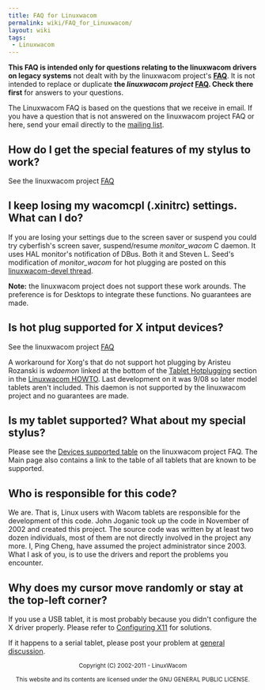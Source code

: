 ```yaml
---
title: FAQ for Linuxwacom
permalink: wiki/FAQ_for_Linuxwacom/
layout: wiki
tags:
 - Linuxwacom
---
```


**This FAQ is intended only for questions relating to the linuxwacom
drivers on legacy systems** not dealt with by the linuxwacom project's
**[FAQ](/wiki/FAQ "wikilink")**. It is not intended to replace or duplicate
**the *linuxwacom project* [FAQ](/wiki/FAQ "wikilink"). Check there first**
for answers to your questions.

The Linuxwacom FAQ is based on the questions that we receive in email.
If you have a question that is not answered on the linuxwacom project
FAQ or here, send your email directly to the [mailing
list](/wiki/Main_Page#Mailing_lists "wikilink").

How do I get the special features of my stylus to work?
-------------------------------------------------------

See the linuxwacom project
[FAQ](/wiki/FAQ#How_do_I_get_the_special_features_of_my_stylus_to_work? "wikilink")

I keep losing my wacomcpl (.xinitrc) settings. What can I do?
-------------------------------------------------------------

If you are losing your settings due to the screen saver or suspend you
could try cyberfish's screen saver, suspend/resume *monitor\_wacom* C
daemon. It uses HAL monitor's notification of DBus. Both it and Steven
L. Seed's modification of *monitor\_wacom* for hot plugging are posted
on this [linuxwacom-devel
thread](https://sourceforge.net/mailarchive/forum.php?thread_name=20110127060441.GA7826%40barra.i.followtheflow.org&forum_name=linuxwacom-devel).

**Note:** the linuxwacom project does not support these work arounds.
The preference is for Desktops to integrate these functions. No
guarantees are made.

Is hot plug supported for X intput devices?
-------------------------------------------

See the linuxwacom project
[FAQ](/wiki/FAQ#Is_hot_plugging_supported_for_my_USB_tablet? "wikilink")

A workaround for Xorg's that do not support hot plugging by Aristeu
Rozanski is *wdaemon* linked at the bottom of the [Tablet
Hotplugging](/wiki/Linuxwacom_HOWTO#Hotplugging_the_device "wikilink") section
in the [Linuxwacom HOWTO](/wiki/Linuxwacom_HOWTO "wikilink"). Last development
on it was 9/08 so later model tablets aren't included. This daemon is
not supported by the linuxwacom project and no guarantees are made.

Is my tablet supported? What about my special stylus?
-----------------------------------------------------

Please see the [Devices supported
table](/wiki/FAQ#Which_devices_are_supported? "wikilink") on the linuxwacom
project FAQ. The Main page also contains a link to the table of all
tablets that are known to be supported.

Who is responsible for this code?
---------------------------------

We are. That is, Linux users with Wacom tablets are responsible for the
development of this code. John Joganic took up the code in November of
2002 and created this project. The source code was written by at least
two dozen individuals, most of them are not directly involved in the
project any more. I, Ping Cheng, have assumed the project administrator
since 2003. What I ask of you, is to use the drivers and report the
problems you encounter.

Why does my cursor move randomly or stay at the top-left corner?
----------------------------------------------------------------

If you use a USB tablet, it is most probably because you didn't
configure the X driver properly. Please refer to [Configuring
X11](/wiki/Linuxwacom_HOWTO#Configuring_X11 "wikilink") for solutions.

If it happens to a serial tablet, please post your problem at [general
discussion](https://lists.sourceforge.net/lists/listinfo/linuxwacom-discuss).

<center>
<small> Copyright (C) 2002-2011 - LinuxWacom

This website and its contents are licensed under the GNU GENERAL PUBLIC
LICENSE. </small>

</center>
